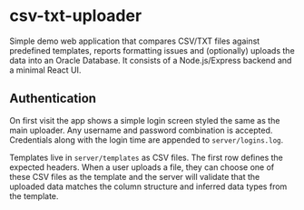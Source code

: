 # csv-txt-uploader

Simple demo web application that compares CSV/TXT files against predefined
templates, reports formatting issues and (optionally) uploads the data into an
Oracle Database. It consists of a Node.js/Express backend and a minimal React
UI.

## Authentication

On first visit the app shows a simple login screen styled the same as the main
uploader. Any username and password combination is accepted. Credentials along
with the login time are appended to `server/logins.log`.

Templates live in `server/templates` as CSV files. The first row defines the
expected headers. When a user uploads a file, they can choose one of these CSV
files as the template and the server will validate that the uploaded data
matches the column structure and inferred data types from the template.
